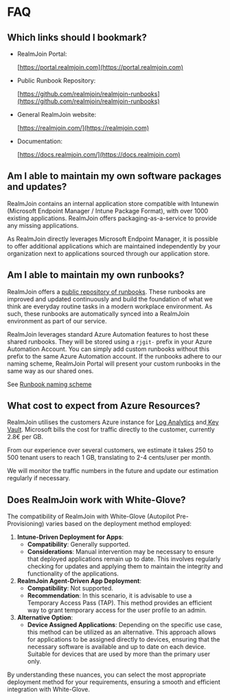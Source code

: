 # FAQ

## Which links should I bookmark?

*   RealmJoin Portal:

    [https://portal.realmjoin.com](https://portal.realmjoin.com)
*   Public Runbook Repository:

    [https://github.com/realmjoin/realmjoin-runbooks](https://github.com/realmjoin/realmjoin-runbooks)
*   General RealmJoin website:

    [https://realmjoin.com/](https://realmjoin.com)
*   Documentation:

    [https://docs.realmjoin.com/](https://docs.realmjoin.com)

## Am I able to maintain my own software packages and updates?

RealmJoin contains an internal application store compatible with Intunewin (Microsoft Endpoint Manager / Intune Package Format), with over 1000 existing applications. RealmJoin offers packaging-as-a-service to provide any missing applications.

As RealmJoin directly leverages Microsoft Endpoint Manager, it is possible to offer additional applications which are maintained independently by your organization next to applications sourced through our application store.

## Am I able to maintain my own runbooks?

RealmJoin offers a [public repository of runbooks](https://github.com/realmjoin/realmjoin-runbooks). These runbooks are improved and updated continuously and build the foundation of what we think are everyday routine tasks in a modern workplace environment. As such, these runbooks are automatically synced into a RealmJoin environment as part of our service.

RealmJoin leverages standard Azure Automation features to host these shared runbooks. They will be stored using a `rjgit-` prefix in your Azure Automation Account. You can simply add custom runbooks without this prefix to the same Azure Automation account. If the runbooks adhere to our naming scheme, RealmJoin Portal will present your custom runbooks in the same way as our shared ones.

See [Runbook naming scheme](../automation/runbooks/naming-conventions.md)

## What cost to expect from Azure Resources?

RealmJoin utilises the customers Azure instance for [Log Analytics](../logs/log-analytics.md) and[ Key Vault](../realmjoin-agent/realmjoin-client/local-admin-password-solution-laps/keyvault.md). Microsoft bills the cost for traffic directly to the customer, currently 2.8€ per GB.&#x20;

From our experience over several customers, we estimate it takes 250 to 500 tenant users to reach 1 GB, translating to 2-4 cents/user per month.&#x20;

We will monitor the traffic numbers in the future and update our estimation regularly if necessary.

## Does RealmJoin work with White-Glove?

The compatibility of RealmJoin with White-Glove (Autopilot Pre-Provisioning) varies based on the deployment method employed:

1. **Intune-Driven Deployment for Apps**:
   * **Compatibility**: Generally supported.
   * **Considerations**: Manual intervention may be necessary to ensure that deployed applications remain up to date. This involves regularly checking for updates and applying them to maintain the integrity and functionality of the applications.
2. **RealmJoin Agent-Driven App Deployment**:
   * **Compatibility**: Not supported.
   * **Recommendation**: In this scenario, it is advisable to use a Temporary Access Pass (TAP). This method provides an efficient way to grant temporary access for the user profile to an admin.
3. **Alternative Option**:
   * **Device Assigned Applications**: Depending on the specific use case, this method can be utilized as an alternative. This approach allows for applications to be assigned directly to devices, ensuring that the necessary software is available and up to date on each device. Suitable for devices that are used by more than the primary user only.

By understanding these nuances, you can select the most appropriate deployment method for your requirements, ensuring a smooth and efficient integration with White-Glove.
